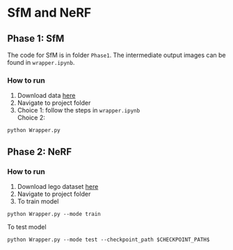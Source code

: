 # SfM and NeRF

## Phase 1: SfM
The code for SfM is in folder `Phase1`. The intermediate output images can be found in `wrapper.ipynb`. 

### How to run

1. Download data [here](https://drive.google.com/file/d/1DLdCpX5ojtSN4RjYZ2UwpV2fAJn3sX_k/view)
2. Navigate to project folder
3. Choice 1: follow the steps in `wrapper.ipynb`  
Choice 2: 
```
python Wrapper.py
```

## Phase 2: NeRF

### How to run
1. Download lego dataset [here](https://drive.google.com/drive/folders/1lrDkQanWtTznf48FCaW5lX9ToRdNDF1a)
2. Navigate to project folder
3. To train model 
```
python Wrapper.py --mode train
```
To test model
```
python Wrapper.py --mode test --checkpoint_path $CHECKPOINT_PATH$
```